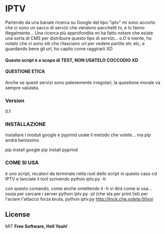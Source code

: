# IPTV
Partendo da una banale ricerca su Google del tipo "iptv"
mi sono accorto che ci sono un sacco di servizi che 
vendono pacchetti tv, e lo fanno illegalmente...
Una ricerca più approfondita mi ha fatto notare che
esiste una sorta di CMS per distribuire questo tipo di
servizi... o.O 
e niente, ho notato che ci sono siti che rilasciano url per 
vedere partite etc etc, e guardando bene gli url,
ho capito come raggirarli XD

#### Questo script è a scopo di TEST, NON USATELO COCCODIO XD

#### QUESTIONE ETICA
Anche se questi servizi sono palesemente irregolari,
la questione morale va sempre valutata.


### Version
0.1

### INSTALLAZIONE
installare i moduli google e pyprind
usate il metodo che volete... ma pip andrà benissimo

pip install google
pip install pyprind

### COME SI USA
è uno script, recatevi da terminale nella root dello script
in questo caso cd IPTV 
e lanciate il tool scrivendo python iptv.py -h

con questo comando, come anche omettendo il -h 
vi dirà come si usa... ossia per cercare i server
python iptv.py -pl (che sta per print list)
per l'aciare l'attacco forza bruta, python iptv.py http://linck.che.volete:00voi

License
----
MIT
**Free Software, Hell Yeah!**
